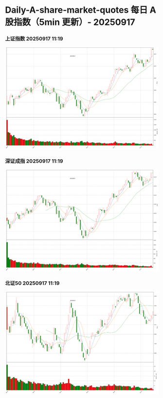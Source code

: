 
# Daily-A-share-market-quotes 每日 A 股指数（5min 更新）- 20250917

### 上证指数 20250917 11:19
![](./fig/2025/9/20250917-sh000001.png)

### 深证成指 20250917 11:19
![](./fig/2025/9/20250917-sz399001.png)

### 北证50 20250917 11:19
![](./fig/2025/9/20250917-bj899050.png)
